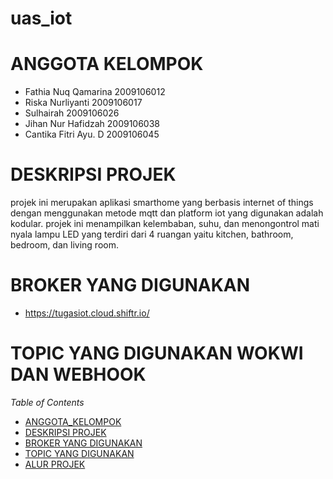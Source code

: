 # uas_iot

# ANGGOTA KELOMPOK
- Fathia Nuq Qamarina   2009106012
- Riska Nurliyanti      2009106017
- Sulhairah             2009106026
- Jihan Nur Hafidzah    2009106038
- Cantika Fitri Ayu. D  2009106045

# DESKRIPSI PROJEK
projek ini merupakan aplikasi smarthome yang berbasis internet of things dengan menggunakan metode mqtt dan platform iot yang digunakan 
adalah kodular. projek ini menampilkan kelembaban, suhu, dan menongontrol mati nyala lampu LED yang terdiri dari 4 ruangan yaitu kitchen,
bathroom, bedroom, dan living room.

# BROKER YANG DIGUNAKAN
- https://tugasiot.cloud.shiftr.io/

# TOPIC YANG DIGUNAKAN WOKWI DAN WEBHOOK
*Table of Contents*
- [ANGGOTA_KELOMPOK](#ANGGOTA-KELOMPOK)
- [DESKRIPSI PROJEK](#DESKIPSI-PROJEK)
- [BROKER YANG DIGUNAKAN](#BROKER-YANG-DIGUNAKAN)
- [TOPIC YANG DIGUNAKAN](#TOPIC-YANG-DIGUNAKAN)
- [ALUR PROJEK](#ALUR-PROJEK)
